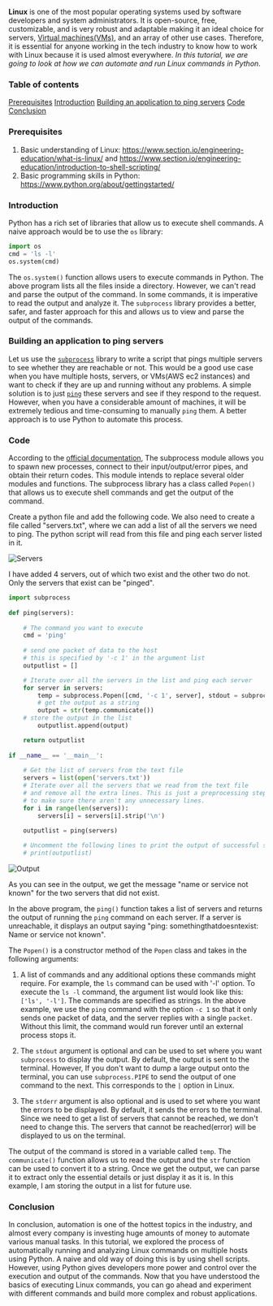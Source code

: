 
**Linux** is one of the most popular operating systems used by software developers and system administrators. It is open-source, free, customizable, and is very robust and adaptable making it an ideal choice for servers, [Virtual machines(VMs)](https://www.vmware.com/topics/glossary/content/virtual-machine), and an array of other use cases. Therefore, it is essential for anyone working in the tech industry to know how to work with Linux because it is used almost everywhere. *In this tutorial, we are going to look at how we can automate and run Linux commands in Python*. 

### Table of contents

[Prerequisites](#prerequisites)
[Introduction](#introduction)
[Building an application to ping servers](#building-an-application-to-ping-servers)
[Code](#code)
[Conclusion](#conclusion)

### Prerequisites

1. Basic understanding of Linux: https://www.section.io/engineering-education/what-is-linux/ and https://www.section.io/engineering-education/introduction-to-shell-scripting/
2. Basic programming skills in Python: https://www.python.org/about/gettingstarted/

### Introduction

Python has a rich set of libraries that allow us to execute shell commands. A naive approach would be to use the `os` library:

```python
import os
cmd = 'ls -l'
os.system(cmd)
```
The `os.system()` function allows users to execute commands in Python.  The above program lists all the files inside a directory. However, we can't read and parse the output of the command. In some commands, it is imperative to read the output and analyze it. The `subprocess` library provides a better, safer, and faster approach for this and allows us to view and parse the output of the commands.  

### Building an application to ping servers

Let us use the [`subprocess`](https://docs.python.org/3/library/subprocess.html) library to write a script that pings multiple servers to see whether they are reachable or not. This would be a good use case when you have multiple hosts, servers, or VMs(AWS ec2 instances) and want to check if they are up and running without any problems. A simple solution is to just [`ping`](https://www.geeksforgeeks.org/ping-command-in-linux-with-examples/) these servers and see if they respond to the request. However, when you have a considerable amount of machines, it will be extremely tedious and time-consuming to manually `ping` them. A better approach is to use Python to automate this process.  

### Code

According to the [official documentation](https://docs.python.org/3/library/subprocess.html), The subprocess module allows you to spawn new processes, connect to their input/output/error pipes, and obtain their return codes. This module intends to replace several older modules and functions. The subprocess library has a class called `Popen()` that allows us to execute shell commands and get the output of the command. 

Create a python file and add the following code. We also need to create a file called "servers.txt", where we can add a list of all the servers we need to ping. The python script will read from this file and ping each server listed in it. 

![Servers](/engineering-education/how-to-execute-linux-commands-in-python/servers.png)

I have added 4 servers, out of which two exist and the other two do not. Only the servers that exist can be "pinged".

```python
import subprocess  
  
def ping(servers):
    
    # The command you want to execute   
    cmd = 'ping'
  
    # send one packet of data to the host 
    # this is specified by '-c 1' in the argument list 
    outputlist = []

    # Iterate over all the servers in the list and ping each server
    for server in servers:
        temp = subprocess.Popen([cmd, '-c 1', server], stdout = subprocess.PIPE) 
        # get the output as a string
        output = str(temp.communicate()) 
    # store the output in the list
        outputlist.append(output)

    return outputlist
  
if __name__ == '__main__': 
    
    # Get the list of servers from the text file
    servers = list(open('servers.txt'))
    # Iterate over all the servers that we read from the text file
    # and remove all the extra lines. This is just a preprocessing step
    # to make sure there aren't any unnecessary lines.
    for i in range(len(servers)):
        servers[i] = servers[i].strip('\n')

    outputlist = ping(servers) 
    
    # Uncomment the following lines to print the output of successful servers
    # print(outputlist)
```

![Output](/engineering-education/how-to-execute-linux-commands-in-python/output.png)

As you can see in the output, we get the message "name or service not known" for the two servers that did not exist. 

In the above program, the `ping()` function takes a list of servers and returns the output of running the `ping` command on each server. If a server is unreachable, it displays an output saying "ping: somethingthatdoesntexist: Name or service not known". 

The `Popen()` is a constructor method of the `Popen` class and takes in the following arguments:

1. A list of commands and any additional options these commands might require. For example, the `ls` command can be used with '-l' option. To execute the `ls -l` command, the argument list would look like this: `['ls', '-l']`. The commands are specified as strings. In the above example, we use the `ping` command with the option `-c 1` so that it only sends one packet of data, and the server replies with a single `packet`. Without this limit, the command would run forever until an external process stops it. 

2. The `stdout` argument is optional and can be used to set where you want `subprocess` to display the output. By default, the output is sent to the terminal. However, If you don't want to dump a large output onto the terminal, you can use `subprocess.PIPE` to send the output of one command to the next. This corresponds to the `|` option in Linux. 

3. The `stderr` argument is also optional and is used to set where you want the errors to be displayed. By default, it sends the errors to the terminal. Since we need to get a list of servers that cannot be reached, we don't need to change this. The servers that cannot be reached(error) will be displayed to us on the terminal.  

The output of the command is stored in a variable called `temp`. The `communicate()` function allows us to read the output and the `str` function can be used to convert it to a string. Once we get the output, we can parse it to extract only the essential details or just display it as it is. In this example, I am storing the output in a list for future use.  

### Conclusion

In conclusion, automation is one of the hottest topics in the industry, and almost every company is investing huge amounts of money to automate various manual tasks. In this tutorial, we explored the process of automatically running and analyzing Linux commands on multiple hosts using Python. A naive and old way of doing this is by using shell scripts. However, using Python gives developers more power and control over the execution and output of the commands. Now that you have understood the basics of executing Linux commands, you can go ahead and experiment with different commands and build more complex and robust applications.
